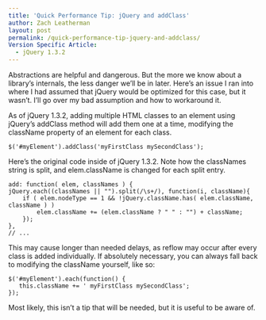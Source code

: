 ```yaml
---
title: 'Quick Performance Tip: jQuery and addClass'
author: Zach Leatherman
layout: post
permalink: /quick-performance-tip-jquery-and-addclass/
Version Specific Article:
  - jQuery 1.3.2
---
```


Abstractions are helpful and dangerous. But the more we know about a library’s internals, the less danger we’ll be in later. Here’s an issue I ran into where I had assumed that jQuery would be optimized for this case, but it wasn’t. I’ll go over my bad assumption and how to workaround it.

As of jQuery 1.3.2, adding multiple HTML classes to an element using jQuery’s addClass method will add them one at a time, modifying the className property of an element for each class.

    $('#myElement').addClass('myFirstClass mySecondClass');

Here’s the original code inside of jQuery 1.3.2. Note how the classNames string is split, and elem.className is changed for each split entry.

    add: function( elem, classNames ) {
    jQuery.each((classNames || "").split(/\s+/), function(i, className){
        if ( elem.nodeType == 1 && !jQuery.className.has( elem.className, className ) )
            elem.className += (elem.className ? " " : "") + className;
        });
    },
    // ...

This may cause longer than needed delays, as reflow may occur after every class is added individually. If absolutely necessary, you can always fall back to modifying the className yourself, like so:

    $('#myElement').each(function() {
       this.className += ' myFirstClass mySecondClass';
    });

Most likely, this isn’t a tip that will be needed, but it is useful to be aware of.
